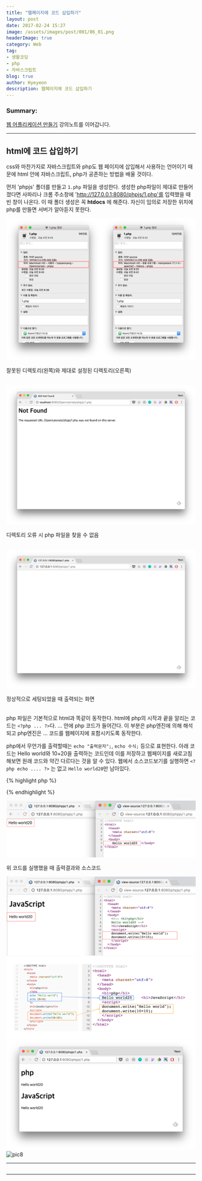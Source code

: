 ```yaml
---
title: "웹페이지에 코드 삽입하기"
layout: post
date: 2017-02-24 15:27
image: /assets/images/post/001/86_01.png
headerImage: true
category: Web
tag:
- 생활코딩
- php
- 자바스크립트
blog: true
author: Hyeyeon
description: 웹페이지에 코드 삽입하기
---
```


### Summary:

[웹 어플리케이션 만들기](https://opentutorials.org/course/1688/9366) 강의노트를 이어갑니다.

---

## html에 코드 삽입하기

css와 마찬가지로 자바스크립트와 php도 웹 페이지에 삽입해서 사용하는 언어이기 때문에 html 안에 자바스크립트, php가 공존하는 방법을 배울 것이다.

먼저 'phpjs' 폴더를 만들고 `1.php` 파일을 생성한다. 생성한 php파일이 제대로 만들어졌다면 사파리나 크롬 주소창에 'http://127.0.0.1:8080/phpjs/1.php'를 입력했을 때 빈 창이 나온다. 이 때 폴더 생성은 꼭 **htdocs** 에 해준다. 자신이 임의로 저장한 위치에 php를 만들면 서버가 알아듣지 못한다.


![pic1](/assets/images/post/001/86_01.png)
<figcaption class="caption">잘못된 디렉토리(왼쪽)와 제대로 설정된 디렉토리(오른쪽)</figcaption>

<br>

![pic2](/assets/images/post/001/86_02.png)
<figcaption class="caption">디렉토리 오류 시 php 파일을 찾을 수 없음</figcaption>

<br>

![pic3](/assets/images/post/001/86_03.png)
<figcaption class="caption">정상적으로 세팅되었을 때 출력되는 화면</figcaption>

<br>

php 파일은 기본적으로 html과 똑같이 동작한다. html에 php의 시작과 끝을 알리는 코드는 `<?php ... ?>`다. ... 안에 php 코드가 들어간다. 이 부분은 php엔진에 의해 해석되고 php엔진은 ... 코드를 웹페이지에 포함시키도록 동작한다.

php에서 무언가를 출력할때는 `echo "출력문자";`, `echo 수식;` 등으로 표현한다. 아래 코드는 Hello world와 10+20을 출력하는 코드인데 이를 저장하고 웹페이지를 새로고침해보면 원래 코드와 약간 다르다는 것을 알 수 있다. 웹에서 소스코드보기를 실행하면 `<?php echo .... ?>` 는 없고 `Hello world20`만 남아있다.

{% highlight php %}
<!DOCTYPE html>
<html>
  <head>
    <meta charset="utf-8">
  </head>
  <body>
    <?php
    echo "Hello world";
    echo 10+10;
     ?>
  </body>
</html>
{% endhighlight %}

![pic4](/assets/images/post/001/86_04.png)
<figcaption class="caption">위 코드를 실행했을 때 출력결과와 소스코드</figcaption>

![pic5](/assets/images/post/001/86_05.png)
![pic6](/assets/images/post/001/86_06.png)
![pic7](/assets/images/post/001/86_07.png)
![pic8](/assets/images/post/001/86_08.png)





---

##

---

